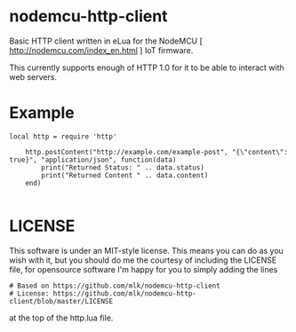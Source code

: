 # nodemcu-http-client
Basic HTTP client written in eLua for the NodeMCU [ http://nodemcu.com/index_en.html ] IoT firmware.

This currently supports enough of HTTP 1.0 for it to be able to interact with web servers.

# Example

```
local http = require 'http'

    http.postContent("http://example.com/example-post", "{\"content\": true}", "application/json", function(data) 
        print("Returned Status: " .. data.status)
        print("Returned Content " .. data.content)
    end)


```

# LICENSE

This software is under an MIT-style license. This means you can do as you wish with it, but you should do me the courtesy of including the LICENSE file, for opensource software I'm happy for you to simply adding the lines
```
# Based on https://github.com/mlk/nodemcu-http-client
# License: https://github.com/mlk/nodemcu-http-client/blob/master/LICENSE
```
at the top of the http.lua file. 
